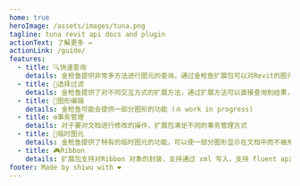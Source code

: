 ```yaml
---
home: true
heroImage: /assets/images/tuna.png
tagline: tuna revit api docs and plugin
actionText: 了解更多 →
actionLink: /guide/
features:
  - title: 🔍快速查询
    details: 金枪鱼提供非常多方法进行图元的查询，通过金枪鱼扩展包可以对Revit的图元进行快速的查询
  - title: 🎯选择过滤
    details: 金枪鱼提供了对不同交互方式的扩展方法，通过扩展方法可以直接查询到结果，并进行处理
  - title: 🎏图形编辑
    details: 金枪鱼可能会提供一部分图形的功能 (⛵ work in progress)
  - title: ⚙️事务管理
    details: 对于要对文档进行修改的操作，扩展包满足不同的事务管理方式
  - title: 🚁临时图元
    details: 金枪鱼提供了特有的临时图元的功能，可以使一部分图形显示在文档中而不被用户选择
  - title: 🎮Ribbon
    details: 扩展包支持对Ribbon 对象的封装，支持通过 xml 写入，支持 fluent api 编写界面
footer: Made by shiwu with ❤️
---
```

